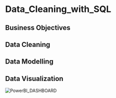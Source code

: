 # Data_Cleaning_with_SQL

## Business Objectives

## Data Cleaning

## Data Modelling

## Data Visualization

![PowerBI_DASHBOARD](https://github.com/mayowa-hub/Data_Cleaning_with_SQL/assets/129955412/d6cf95d8-cba0-4c03-a272-8168849b28d8)
